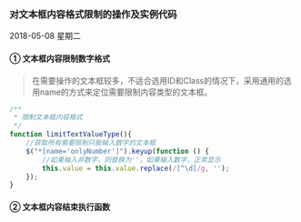 ### 对文本框内容格式限制的操作及实例代码
2018-05-08 星期二

#### ① 文本框内容限制数字格式
> 在需要操作的文本框较多，不适合选用ID和Class的情况下，采用通用的选用name的方式来定位需要限制内容类型的文本框。
```Javascript
/**
 * 限制文本框内容格式
 */
function limitTextValueType(){
	//获取所有需要限制只能输入数字的文本框
	$("*[name='onlyNumber']").keyup(function () {
        //如果输入非数字，则替换为''，如果输入数字，正常显示
        this.value = this.value.replace(/[^\d]/g, '');
    });
}
```
#### ② 文本框内容结束执行函数